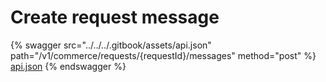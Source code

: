 # Create request message

{% swagger src="../../../.gitbook/assets/api.json" path="/v1/commerce/requests/{requestId}/messages" method="post" %}
[api.json](../../../.gitbook/assets/api.json)
{% endswagger %}

